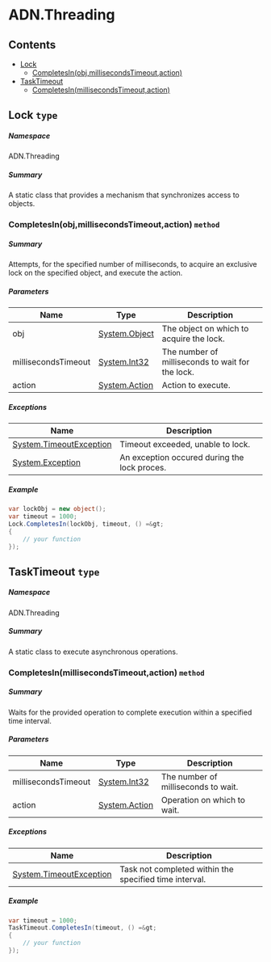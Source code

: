 <a name='assembly'></a>
# ADN.Threading

## Contents

- [Lock](#T-ADN-Threading-Lock 'ADN.Threading.Lock')
  - [CompletesIn(obj,millisecondsTimeout,action)](#M-ADN-Threading-Lock-CompletesIn-System-Object,System-Int32,System-Action- 'ADN.Threading.Lock.CompletesIn(System.Object,System.Int32,System.Action)')
- [TaskTimeout](#T-ADN-Threading-TaskTimeout 'ADN.Threading.TaskTimeout')
  - [CompletesIn(millisecondsTimeout,action)](#M-ADN-Threading-TaskTimeout-CompletesIn-System-Int32,System-Action- 'ADN.Threading.TaskTimeout.CompletesIn(System.Int32,System.Action)')

<a name='T-ADN-Threading-Lock'></a>
## Lock `type`

##### Namespace

ADN.Threading

##### Summary

A static class that provides a mechanism that synchronizes access to objects.

<a name='M-ADN-Threading-Lock-CompletesIn-System-Object,System-Int32,System-Action-'></a>
### CompletesIn(obj,millisecondsTimeout,action) `method`

##### Summary

Attempts, for the specified number of milliseconds, to acquire an exclusive lock
on the specified object, and execute the action.

##### Parameters

| Name | Type | Description |
| ---- | ---- | ----------- |
| obj | [System.Object](http://msdn.microsoft.com/query/dev14.query?appId=Dev14IDEF1&l=EN-US&k=k:System.Object 'System.Object') | The object on which to acquire the lock. |
| millisecondsTimeout | [System.Int32](http://msdn.microsoft.com/query/dev14.query?appId=Dev14IDEF1&l=EN-US&k=k:System.Int32 'System.Int32') | The number of milliseconds to wait for the lock. |
| action | [System.Action](http://msdn.microsoft.com/query/dev14.query?appId=Dev14IDEF1&l=EN-US&k=k:System.Action 'System.Action') | Action to execute. |

##### Exceptions

| Name | Description |
| ---- | ----------- |
| [System.TimeoutException](http://msdn.microsoft.com/query/dev14.query?appId=Dev14IDEF1&l=EN-US&k=k:System.TimeoutException 'System.TimeoutException') | Timeout exceeded, unable to lock. |
| [System.Exception](http://msdn.microsoft.com/query/dev14.query?appId=Dev14IDEF1&l=EN-US&k=k:System.Exception 'System.Exception') | An exception occured during the lock proces. |

##### Example

```csharp
var lockObj = new object();
var timeout = 1000;
Lock.CompletesIn(lockObj, timeout, () =&gt;
{ 
    // your function
}); 
```

<a name='T-ADN-Threading-TaskTimeout'></a>
## TaskTimeout `type`

##### Namespace

ADN.Threading

##### Summary

A static class to execute asynchronous operations.

<a name='M-ADN-Threading-TaskTimeout-CompletesIn-System-Int32,System-Action-'></a>
### CompletesIn(millisecondsTimeout,action) `method`

##### Summary

Waits for the provided operation to complete execution within a specified time interval.

##### Parameters

| Name | Type | Description |
| ---- | ---- | ----------- |
| millisecondsTimeout | [System.Int32](http://msdn.microsoft.com/query/dev14.query?appId=Dev14IDEF1&l=EN-US&k=k:System.Int32 'System.Int32') | The number of milliseconds to wait. |
| action | [System.Action](http://msdn.microsoft.com/query/dev14.query?appId=Dev14IDEF1&l=EN-US&k=k:System.Action 'System.Action') | Operation on which to wait. |

##### Exceptions

| Name | Description |
| ---- | ----------- |
| [System.TimeoutException](http://msdn.microsoft.com/query/dev14.query?appId=Dev14IDEF1&l=EN-US&k=k:System.TimeoutException 'System.TimeoutException') | Task not completed within the specified time interval. |

##### Example

```csharp
var timeout = 1000;
TaskTimeout.CompletesIn(timeout, () =&gt;
{
    // your function
}); 
```
